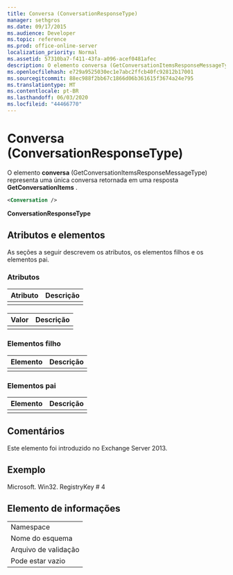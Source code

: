 ```yaml
---
title: Conversa (ConversationResponseType)
manager: sethgros
ms.date: 09/17/2015
ms.audience: Developer
ms.topic: reference
ms.prod: office-online-server
localization_priority: Normal
ms.assetid: 57310ba7-f411-43fa-a096-acef0481afec
description: O elemento conversa (GetConversationItemsResponseMessageType) representa uma única conversa retornada em uma resposta GetConversationItems.
ms.openlocfilehash: e729a9525030ec1e7abc2ffcb40fc92812b17001
ms.sourcegitcommit: 88ec988f2bb67c1866d06b361615f3674a24e795
ms.translationtype: MT
ms.contentlocale: pt-BR
ms.lasthandoff: 06/03/2020
ms.locfileid: "44466770"
---
```

# <a name="conversation-conversationresponsetype"></a>Conversa (ConversationResponseType)

O elemento **conversa** (GetConversationItemsResponseMessageType) representa uma única conversa retornada em uma resposta **GetConversationItems** . 
  
```XML
<Conversation />
```

 **ConversationResponseType**
## <a name="attributes-and-elements"></a>Atributos e elementos

As seções a seguir descrevem os atributos, os elementos filhos e os elementos pai.
  
### <a name="attributes"></a>Atributos

|**Atributo**|**Descrição**|
|:-----|:-----|
|||
   
#### 

|**Valor**|**Descrição**|
|:-----|:-----|
|||
   
### <a name="child-elements"></a>Elementos filho

|**Elemento**|**Descrição**|
|:-----|:-----|
|||
   
### <a name="parent-elements"></a>Elementos pai

|**Elemento**|**Descrição**|
|:-----|:-----|
|||
   
## <a name="remarks"></a>Comentários

Este elemento foi introduzido no Exchange Server 2013.
  
## <a name="example"></a>Exemplo

Microsoft. Win32. RegistryKey # 4
  
## <a name="element-information"></a>Elemento de informações

||
|:-----|
|Namespace  <br/> |
|Nome do esquema  <br/> |
|Arquivo de validação  <br/> |
|Pode estar vazio  <br/> |
   

